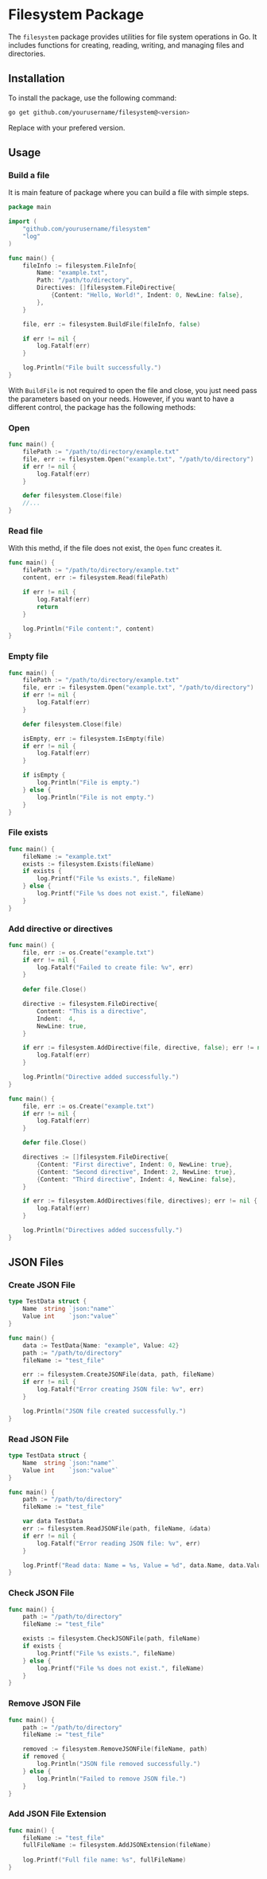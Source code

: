 # Filesystem Package

The `filesystem` package provides utilities for file system operations in Go. It includes functions for creating, reading, writing, and managing files and directories.

## Installation

To install the package, use the following command:

```bash
go get github.com/yourusername/filesystem@<version>
```
Replace <version> with your prefered version.


## Usage

### Build a file

It is main feature of package where you can build a file with simple steps.

```go
package main

import (
    "github.com/yourusername/filesystem"
    "log"
)

func main() {
    fileInfo := filesystem.FileInfo{
        Name: "example.txt",
        Path: "/path/to/directory",
        Directives: []filesystem.FileDirective{
            {Content: "Hello, World!", Indent: 0, NewLine: false},
        },
    }

    file, err := filesystem.BuildFile(fileInfo, false)

    if err != nil {
        log.Fatalf(err)
    }

    log.Println("File built successfully.")
}
```

With <code>BuildFile</code> is not required to open the file and close, you just need pass the parameters based on your needs. However, if you want to have a different control, the package has the following methods:

### Open

```go
func main() {
    filePath := "/path/to/directory/example.txt"
    file, err := filesystem.Open("example.txt", "/path/to/directory")
    if err != nil {
        log.Fatalf(err)
    }

    defer filesystem.Close(file)
    //...
}
```

### Read file
With this methd, if the file does not exist, the <code>Open</code> func creates it.

```go
func main() {
    filePath := "/path/to/directory/example.txt"
    content, err := filesystem.Read(filePath)

    if err != nil {
        log.Fatalf(err)
        return
    }

    log.Println("File content:", content)
}
```

### Empty file

```go
func main() {
    filePath := "/path/to/directory/example.txt"
    file, err := filesystem.Open("example.txt", "/path/to/directory")
    if err != nil {
        log.Fatalf(err)
    }

    defer filesystem.Close(file)

    isEmpty, err := filesystem.IsEmpty(file)
    if err != nil {
        log.Fatalf(err)
    }

    if isEmpty {
        log.Println("File is empty.")
    } else {
        log.Println("File is not empty.")
    }
}
```

### File exists

```go
func main() {
    fileName := "example.txt"
    exists := filesystem.Exists(fileName)
    if exists {
        log.Printf("File %s exists.", fileName)
    } else {
        log.Printf("File %s does not exist.", fileName)
    }
}
```

### Add directive or directives

```go
func main() {
	file, err := os.Create("example.txt")
	if err != nil {
		log.Fatalf("Failed to create file: %v", err)
	}
    
	defer file.Close()

	directive := filesystem.FileDirective{
		Content: "This is a directive",
		Indent:  4,
		NewLine: true,
	}

	if err := filesystem.AddDirective(file, directive, false); err != nil {
        log.Fatalf(err)
	}

	log.Println("Directive added successfully.")
}
```

```go
func main() {
	file, err := os.Create("example.txt")
	if err != nil {
		log.Fatalf(err)
	}

    defer file.Close()

	directives := []filesystem.FileDirective{
		{Content: "First directive", Indent: 0, NewLine: true},
		{Content: "Second directive", Indent: 2, NewLine: true},
		{Content: "Third directive", Indent: 4, NewLine: false},
	}

	if err := filesystem.AddDirectives(file, directives); err != nil {
		log.Fatalf(err)
	}

	log.Println("Directives added successfully.")
}
```

## JSON Files

### Create JSON File

```go
type TestData struct {
    Name  string `json:"name"`
    Value int    `json:"value"`
}

func main() {
    data := TestData{Name: "example", Value: 42}
    path := "/path/to/directory"
    fileName := "test_file"

    err := filesystem.CreateJSONFile(data, path, fileName)
    if err != nil {
        log.Fatalf("Error creating JSON file: %v", err)
    }

    log.Println("JSON file created successfully.")
}
```

### Read JSON File

```go
type TestData struct {
    Name  string `json:"name"`
    Value int    `json:"value"`
}

func main() {
    path := "/path/to/directory"
    fileName := "test_file"

    var data TestData
    err := filesystem.ReadJSONFile(path, fileName, &data)
    if err != nil {
        log.Fatalf("Error reading JSON file: %v", err)
    }

    log.Printf("Read data: Name = %s, Value = %d", data.Name, data.Value)
}
```

### Check JSON File

```go
func main() {
    path := "/path/to/directory"
    fileName := "test_file"

    exists := filesystem.CheckJSONFile(path, fileName)
    if exists {
        log.Printf("File %s exists.", fileName)
    } else {
        log.Printf("File %s does not exist.", fileName)
    }
}
```

### Remove JSON File

```go
func main() {
    path := "/path/to/directory"
    fileName := "test_file"

    removed := filesystem.RemoveJSONFile(fileName, path)
    if removed {
        log.Println("JSON file removed successfully.")
    } else {
        log.Println("Failed to remove JSON file.")
    }
}
```

### Add JSON File Extension

```go
func main() {
    fileName := "test_file"
    fullFileName := filesystem.AddJSONExtension(fileName)
    
    log.Printf("Full file name: %s", fullFileName)
}
```